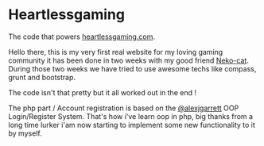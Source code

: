 Heartlessgaming
===============

The code that powers [heartlessgaming.com](www.heartlessgaming.com).

Hello there, this is my very first real website for my loving gaming community it has been done in two weeks with my good friend [Neko-cat](https://github.com/Neko-cat). During those two weeks we have tried to use awesome techs like compass, grunt and bootstrap.

The code isn't that pretty but it all worked out in the end !

The php part / Account registration is based on the [@alexjgarrett](https://twitter.com/alexjgarrett) OOP Login/Register System. That's how i've learn oop in php, big thanks from a long time lurker i'am now starting to implement some new functionality to it by myself.


